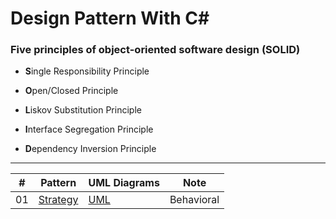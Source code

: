 Design Pattern With C#
============

### Five principles of object-oriented software design (SOLID)

- **S**ingle Responsibility Principle

- **O**pen/Closed Principle

- **L**iskov Substitution Principle

- **I**nterface Segregation Principle

- **D**ependency Inversion Principle

***

| # | Pattern | UML Diagrams | Note |
|---| ------- | ------------ | ---- |
| 01| [Strategy](/DesignPatternLib/Strategy) | [UML](/UML%20Diagrams/Strategy.pdf) | Behavioral |
